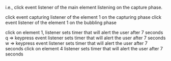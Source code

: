 i.e., click event listener of the main element listening on the capture phase.


click event capturing listener of the element 1 on the capturing phase
click event listener of the element 1 on the bubbling phase

click on element 1, listener sets timer that will alert the user after 7 seconds
q => keypress event listener sets timer that will alert the user after 7 seconds 
w => keypress event listener sets timer that will alert the user after 7 seconds 
click on element 4 listener sets timer that will alert the user after 7 seconds

